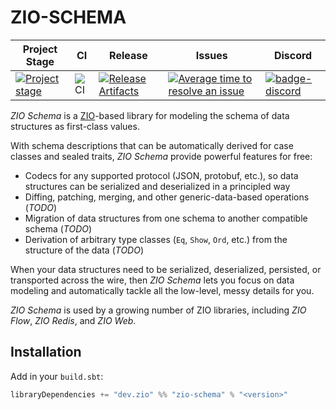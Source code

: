 # ZIO-SCHEMA

| Project Stage | CI | Release | Issues |  Discord |
| --- | --- | --- | --- | --- |
| [![Project stage][Stage]][Stage-Page] | ![CI][Badge-CI] | [![Release Artifacts][Badge-SonatypeReleases]][Link-SonatypeReleases] | [![Average time to resolve an issue][badge-iim]][link-iim] | [![badge-discord]][link-discord] |

_ZIO Schema_ is a [ZIO](https://zio.dev)-based library for modeling the schema of data structures as first-class values.

With schema descriptions that can be automatically derived for case classes and sealed traits, _ZIO Schema_ provide powerful features for free:

 - Codecs for any supported protocol (JSON, protobuf, etc.), so data structures can be serialized and deserialized in a principled way
 - Diffing, patching, merging, and other generic-data-based operations (_TODO_)
 - Migration of data structures from one schema to another compatible schema (_TODO_)
 - Derivation of arbitrary type classes (`Eq`, `Show`, `Ord`, etc.) from the structure of the data (_TODO_)

When your data structures need to be serialized, deserialized, persisted, or transported across the wire, then _ZIO Schema_ lets you focus on data modeling and automatically tackle all the low-level, messy details for you.

_ZIO Schema_ is used by a growing number of ZIO libraries, including _ZIO Flow_, _ZIO Redis_, and _ZIO Web_.

## Installation

Add in your `build.sbt`:

```scala
libraryDependencies += "dev.zio" %% "zio-schema" % "<version>"
```

[Badge-CI]: https://github.com/zio/zio-schema/workflows/CI/badge.svg
[Badge-SonatypeReleases]: https://img.shields.io/nexus/r/https/oss.sonatype.org/dev.zio/zio-schema_2.12.svg "Sonatype Releases"
[Badge-SonatypeSnapshots]: https://img.shields.io/nexus/s/https/oss.sonatype.org/dev.zio/zio-schema_2.12.svg "Sonatype Snapshots"
[Badge-Discord]: https://img.shields.io/discord/629491597070827530?logo=discord "chat on discord"
[Link-SonatypeReleases]: https://oss.sonatype.org/content/repositories/releases/dev/zio/zio-schema_2.12/ "Sonatype Releases"
[Link-SonatypeSnapshots]: https://oss.sonatype.org/content/repositories/snapshots/dev/zio/zio-schema_2.12/ "Sonatype Snapshots"
[badge-iim]: https://isitmaintained.com/badge/resolution/zio/zio-schema.svg
[link-iim]: https://isitmaintained.com/project/zio/zio-schema
[badge-discord]: https://img.shields.io/discord/630498701860929559?logo=discord "chat ondiscord"
[link-discord]: https://discord.gg/2ccFBr4 "Discord"
[Stage]: https://img.shields.io/badge/Project%20Stage-Development-yellowgreen.svg
[Stage-Page]: https://github.com/zio/zio/wiki/Project-Stages

